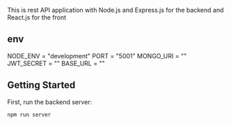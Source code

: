 This is rest API application with Node.js and Express.js for the backend and React.js for the front

## env
NODE_ENV = "development"
PORT = "5001"
MONGO_URI = ""
JWT_SECRET = ""
BASE_URL  = ""

## Getting Started

First, run the backend server:

```bash
npm run server
```
